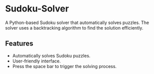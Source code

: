 # Sudoku-Solver
A Python-based Sudoku solver that automatically solves puzzles. The solver uses a backtracking algorithm to find the solution efficiently.

## Features
- Automatically solves Sudoku puzzles.
- User-friendly interface.
- Press the space bar to trigger the solving process.
